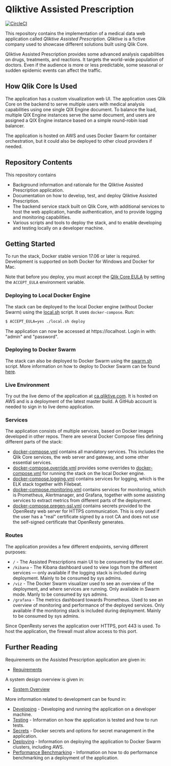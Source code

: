 # Qliktive Assisted Prescription

[![CircleCI](https://circleci.com/gh/qlik-ea/qliktive-custom-analytics.svg?style=svg&circle-token=087152b4808d5373a8dcbbe82c2ff352e463a3a2)](https://circleci.com/gh/qlik-ea/qliktive-custom-analytics)

This repository contains the implementation of a medical data web application called _Qliktive Assisted Prescription_.
_Qliktive_ is a fictive company used to showcase different solutions built using Qlik Core.

Qliktive Assisted Prescription provides some advanced analysis capabilities on drugs, treatments, and reactions.
It targets the world-wide population of doctors. Even if the audience is more or less predictable, some seasonal or
sudden epidemic events can affect the traffic.

## How Qlik Core Is Used

The application has a custom visualization web UI. The application uses Qlik Core on the backend to
serve multiple users with medical analysis capabilities using one single QIX Engine document. To balance the load,
multiple QIX Engine instances serve the same document, and users are assigned a QIX Engine instance based on a simple round-robin load balancer.

The application is hosted on AWS and uses Docker Swarm for container orchestration, but it could also be deployed to
other cloud providers if needed.

## Repository Contents

This repository contains

- Background information and rationale for the Qliktive Assisted Prescription application.
- Documentation on how to develop, test, and deploy Qliktive Assisted Prescription.
- The backend service stack built on Qlik Core, with additional services to host the web application, handle
  authentication, and to provide logging and monitoring capabilities.
- Various scripts and tools to deploy the stack, and to enable developing and testing locally on a developer
  machine.

## Getting Started

To run the stack, Docker stable version 17.06 or later is required. Development is supported on both Docker for
Windows and Docker for Mac.

Note that before you deploy, you must accept the [Qlik Core EULA](https://ca.qliktive.com/docs/master/beta/) by setting the `ACCEPT_EULA` environment variable.

### Deploying to Local Docker Engine

The stack can be deployed to the local Docker engine (without Docker Swarm) using the [local.sh](./local.sh) script.
It uses `docker-compose`. Run:

```sh
$ ACCEPT_EULA=yes ./local.sh deploy
```

The application can now be accessed at https://localhost. Login in with: "admin" and "password".

### Deploying to Docker Swarm

The stack can also be deployed to Docker Swarm using the [swarm.sh](./swarm.sh) script. More information on how to
deploy to Docker Swarm can be found [here](./docs/deploying-swarm.md).

### Live Environment

Try out the live demo of the application at [ca.qliktive.com](https://ca.qliktive.com/). It is hosted on AWS and is a
deployment of the latest master build. A GitHub account is needed to sign in to live demo application.

### Services

The application consists of multiple services, based on Docker images developed in other repos. There are several
Docker Compose files defining different parts of the stack:

- [docker-compose.yml](./docker-compose.yml) contains all mandatory services. This includes the Qlik Core services,
  the web server and gateway, and some other essential services.
- [docker-compose.override.yml](./docker-compose.override.yml) provides some overrides to
  [docker-compose.yml](./docker-compose.yml) for running the stack on the local Docker engine.
- [docker-compose.logging.yml](./docker-compose.logging.yml) contains services for logging, which is the ELK stack
  together with Filebeat.
- [docker-compose.monitoring.yml](./docker-compose.monitoring.yml) contains services for monitoring, which is
  Prometheus, Alertmanager, and Grafana, together with some assisting services to extract metrics from different parts
  of the deployment.
- [docker-compose.pregen-ssl.yml](./docker-compose.pregen-ssl.yml) contains secrets provided to the OpenResty web server
  for HTTPS communication. This is only used if the user has a "real" certificate signed by a root CA and does not use
  the self-signed certificate that OpenResty generates.

### Routes

The application provides a few different endpoints, serving different purposes:

- `/` - The Assisted Prescriptions main UI to be consumed by the end user.
- `/kibana` - The Kibana dashboard used to view logs from the different services — only available if the logging
  stack is included during deployment. Mainly to be consumed by sys admins.
- `/viz` - The Docker Swarm visualizer used to see an overview of the deployment, and where services are running.
  Only available in Swarm mode. Manly to be consumed by sys admins.
- `/grafana` - The metrics dashboard towards Prometheus. Used to see an overview of monitoring and performance of the
  deployed services. Only available if the monitoring stack is included during deployment. Mainly to be consumed by sys
  admins.

Since OpenResty serves the application over HTTPS, port 443 is used. To host the application, the firewall must allow
access to this port.

## Further Reading

Requirements on the Assisted Prescription application are given in:

- [Requirements](./docs/requirements.md)

A system design overview is given in:

- [System Overview](./docs/system-design/system-overview.md)

More information related to development can be found in:

- [Developing](./docs/developing.md) - Developing and running the application on a developer machine.
- [Testing](./docs/testing.md) - Information on how the application is tested and how to run tests.
- [Secrets](./docs/secrets.md) - Docker secrets and options for secret management in the application.
- [Deploying](./docs/deploying-swarm.md) - Information on deploying the application to Docker Swarm clusters,
  including AWS.
- [Performance Benchmarking](./docs/performance-benchmarking.md) - Information on how to do performance benchmarking on
  a deployment of the application.
